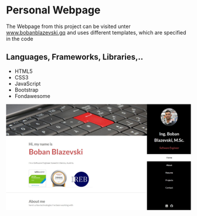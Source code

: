 # Personal Webpage
The Webpage from this project can be visited unter www.bobanblazevski.gq
and uses different templates, which are specified in the code

## Languages, Frameworks, Libraries,..
* HTML5
* CSS3
* JavaScript
* Bootstrap
* Fondawesome

<p align="center">
<img src="images/page_img.jpg" width="1000" heigh="1000">
</p>
